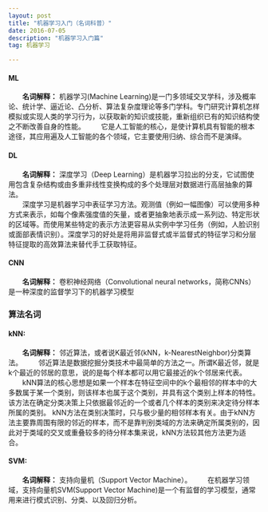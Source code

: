 ```yaml
---
layout: post
title: "机器学习入门（名词科普）"
date: 2016-07-05 
description: "机器学习入门篇"
tag: 机器学习  

---
```


#### ML
　　**名词解释：** 机器学习(Machine Learning)是一门多领域交叉学科，涉及概率论、统计学、逼近论、凸分析、算法复杂度理论等多门学科。专门研究计算机怎样模拟或实现人类的学习行为，以获取新的知识或技能，重新组织已有的知识结构使之不断改善自身的性能。
　　它是人工智能的核心，是使计算机具有智能的根本途径，其应用遍及人工智能的各个领域，它主要使用归纳、综合而不是演绎。

#### DL
　　**名词解释：** 深度学习（Deep Learning）是机器学习拉出的分支，它试图使用包含复杂结构或由多重非线性变换构成的多个处理层对数据进行高层抽象的算法。          
　　深度学习是机器学习中表征学习方法。观测值（例如一幅图像）可以使用多种方式来表示，如每个像素强度值的矢量，或者更抽象地表示成一系列边、特定形状的区域等。而使用某些特定的表示方法更容易从实例中学习任务（例如，人脸识别或面部表情识别）。深度学习的好处是将用非监督式或半监督式的特征学习和分层特征提取的高效算法来替代手工获取特征。


#### CNN
　　**名词解释：** 卷积神经网络（Convolutional neural networks，简称CNNs）是一种深度的监督学习下的机器学习模型

### 算法名词
#### kNN:
　　**名词解释：** 邻近算法，或者说K最近邻(kNN，k-NearestNeighbor)分类算法。
　　邻近算法是数据挖掘分类技术中最简单的方法之一。所谓K最近邻，就是k个最近的邻居的意思，说的是每个样本都可以用它最接近的k个邻居来代表。
　　kNN算法的核心思想是如果一个样本在特征空间中的k个最相邻的样本中的大多数属于某一个类别，则该样本也属于这个类别，并具有这个类别上样本的特性。该方法在确定分类决策上只依据最邻近的一个或者几个样本的类别来决定待分样本所属的类别。 kNN方法在类别决策时，只与极少量的相邻样本有关。由于kNN方法主要靠周围有限的邻近的样本，而不是靠判别类域的方法来确定所属类别的，因此对于类域的交叉或重叠较多的待分样本集来说，kNN方法较其他方法更为适合。

#### SVM:
　　**名词解释：** 支持向量机（Support Vector Machine）。
　　在机器学习领域，支持向量机SVM(Support Vector Machine)是一个有监督的学习模型，通常用来进行模式识别、分类、以及回归分析。